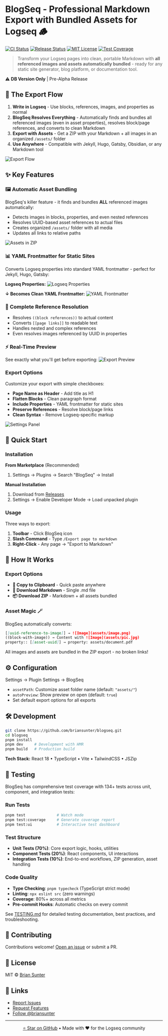 # BlogSeq - Professional Markdown Export with Bundled Assets for Logseq 🪵

[![CI Status](https://github.com/briansunter/blogseq/workflows/CI/badge.svg)](https://github.com/briansunter/blogseq/actions)
[![Release Status](https://github.com/briansunter/blogseq/workflows/Release/badge.svg)](https://github.com/briansunter/blogseq/actions)
[![MIT License](https://img.shields.io/badge/license-MIT-green)](LICENSE)
[![Test Coverage](https://img.shields.io/badge/coverage-80%25%2B-brightgreen)](TESTING.md)

> Transform your Logseq pages into clean, portable Markdown with **all referenced images and assets automatically bundled** - ready for any static site generator, blog platform, or documentation tool.

⚠️ **DB Version Only** | Pre-Alpha Release

## 🚀 The Export Flow

1. **Write in Logseq** - Use blocks, references, images, and properties as normal
2. **BlogSeq Resolves Everything** - Automatically finds and bundles all referenced images (even in asset properties), resolves block/page references, and converts to clean Markdown
3. **Export with Assets** - Get a ZIP with your Markdown + all images in an organized `/assets/` folder
4. **Use Anywhere** - Compatible with Jekyll, Hugo, Gatsby, Obsidian, or any Markdown tool

![Export Flow](screenshots/export-flow.gif)

## ✨ Key Features

### 🖼️ **Automatic Asset Bundling**

BlogSeq's killer feature - it finds and bundles **ALL** referenced images automatically:

- Detects images in blocks, properties, and even nested references
- Resolves UUID-based asset references to actual files
- Creates organized `/assets/` folder with all media
- Updates all links to relative paths

![Assets in ZIP](screenshots/zip.png)

### 📊 **YAML Frontmatter for Static Sites**

Converts Logseq properties into standard YAML frontmatter - perfect for Jekyll, Hugo, Gatsby:

**Logseq Properties:**
![Logseq Properties](screenshots/logseq-properties.png)

**↓ Becomes Clean YAML Frontmatter:**
![YAML Frontmatter](screenshots/markdown.png)

### 🔗 **Complete Reference Resolution**

- Resolves `((block references))` to actual content
- Converts `[[page links]]` to readable text
- Handles nested and complex references
- Even resolves images referenced by UUID in properties

### ⚡ **Real-Time Preview**

See exactly what you'll get before exporting:
![Export Preview](screenshots/export-preview.png)

### Export Options

Customize your export with simple checkboxes:

- **Page Name as Header** - Add title as H1
- **Flatten Blocks** - Clean paragraph format
- **Include Properties** - YAML frontmatter for static sites
- **Preserve References** - Resolve block/page links
- **Clean Syntax** - Remove Logseq-specific markup

![Settings Panel](screenshots/settings-panel.png)

## 🚀 Quick Start

### Installation

**From Marketplace** (Recommended)

1. Settings → Plugins → Search "BlogSeq" → Install

**Manual Installation**

1. Download from [Releases](https://github.com/briansunter/blogseq/releases)
2. Settings → Enable Developer Mode → Load unpacked plugin

### Usage

Three ways to export:

1. **Toolbar** - Click BlogSeq icon
2. **Slash Command** - Type `/Export page to markdown`
3. **Right-Click** - Any page → "Export to Markdown"

## 📖 How It Works

### Export Options

- **📄 Copy to Clipboard** - Quick paste anywhere
- **💾 Download Markdown** - Single .md file
- **📦 Download ZIP** - Markdown + all assets bundled

### Asset Magic 🪄

BlogSeq automatically converts:

```markdown
[[uuid-reference-to-image]] → ![Image](assets/image.png)
((block-with-image)) → Content with ![Image](assets/pic.jpg)
property:: [[asset-uuid]] → property: assets/document.pdf
```

All images and assets are bundled in the ZIP export - no broken links!

## ⚙️ Configuration

Settings → Plugin Settings → BlogSeq

- `assetPath`: Customize asset folder name (default: `"assets/"`)
- `autoPreview`: Show preview on open (default: `true`)
- Set default export options for all exports

## 🛠️ Development

```bash
git clone https://github.com/briansunter/blogseq.git
cd blogseq
pnpm install
pnpm dev     # Development with HMR
pnpm build   # Production build
```

**Tech Stack:** React 18 • TypeScript • Vite • TailwindCSS • JSZip

## 🧪 Testing

BlogSeq has comprehensive test coverage with 134+ tests across unit, component, and integration tests:

### Run Tests

```bash
pnpm test              # Watch mode
pnpm test:coverage     # Generate coverage report
pnpm test:ui           # Interactive test dashboard
```

### Test Structure

- **Unit Tests (70%)**: Core export logic, hooks, utilities
- **Component Tests (20%)**: React components, UI interactions
- **Integration Tests (10%)**: End-to-end workflows, ZIP generation, asset handling

### Code Quality

- **Type Checking**: `pnpm typecheck` (TypeScript strict mode)
- **Linting**: `npx eslint src` (zero warnings)
- **Coverage**: 80%+ across all metrics
- **Pre-commit Hooks**: Automatic checks on every commit

See [TESTING.md](TESTING.md) for detailed testing documentation, best practices, and troubleshooting.

## 🤝 Contributing

Contributions welcome! [Open an issue](https://github.com/briansunter/blogseq/issues) or submit a PR.

## 📜 License

MIT © [Brian Sunter](https://github.com/briansunter)

## 💬 Links

- [Report Issues](https://github.com/briansunter/blogseq/issues)
- [Request Features](https://github.com/briansunter/blogseq/discussions)
- [Follow @briansunter](https://twitter.com/briansunter)

---

<p align="center">
  <a href="https://github.com/briansunter/blogseq">⭐ Star on GitHub</a> •
  Made with ❤️ for the Logseq community
</p>
